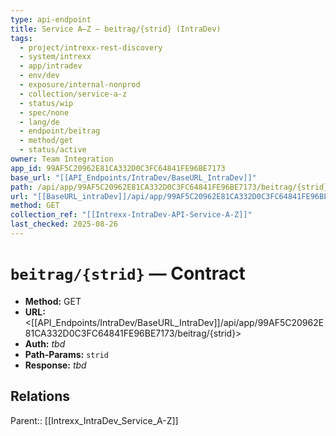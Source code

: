 ```yaml
---
type: api-endpoint
title: Service A–Z — beitrag/{strid} (IntraDev)
tags:
  - project/intrexx-rest-discovery
  - system/intrexx
  - app/intradev
  - env/dev
  - exposure/internal-nonprod
  - collection/service-a-z
  - status/wip
  - spec/none
  - lang/de
  - endpoint/beitrag
  - method/get
  - status/active
owner: Team Integration
app_id: 99AF5C20962E81CA332D0C3FC64841FE96BE7173
base_url: "[[API_Endpoints/IntraDev/BaseURL_IntraDev]]"
path: /api/app/99AF5C20962E81CA332D0C3FC64841FE96BE7173/beitrag/{strid}
url: "[[BaseURL_intraDev]]/api/app/99AF5C20962E81CA332D0C3FC64841FE96BE7173/beitrag/{strid}"
method: GET
collection_ref: "[[Intrexx-IntraDev-API-Service-A-Z]]"
last_checked: 2025-08-26
---
```


# `beitrag/{strid}` — Contract
- **Method:** GET  
- **URL:** <[[API_Endpoints/IntraDev/BaseURL_IntraDev]]/api/app/99AF5C20962E81CA332D0C3FC64841FE96BE7173/beitrag/{strid}>  
- **Auth:** _tbd_  
- **Path-Params:** `strid`  
- **Response:** _tbd_

## Relations
Parent:: [[Intrexx_IntraDev_Service_A-Z]]
